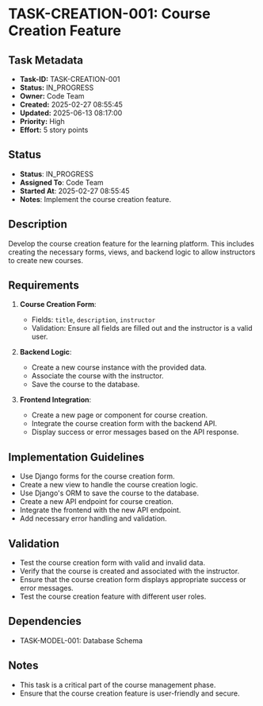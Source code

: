 # TASK-CREATION-001: Course Creation Feature

## Task Metadata

- **Task-ID:** TASK-CREATION-001
- **Status:** IN_PROGRESS
- **Owner:** Code Team
- **Created:** 2025-02-27 08:55:45
- **Updated:** 2025-06-13 08:17:00
- **Priority:** High
- **Effort:** 5 story points

## Status

- **Status**: IN_PROGRESS
- **Assigned To**: Code Team
- **Started At**: 2025-02-27 08:55:45
- **Notes**: Implement the course creation feature.

## Description

Develop the course creation feature for the learning platform. This includes creating the necessary forms, views, and backend logic to allow instructors to create new courses.

## Requirements

1. **Course Creation Form**:
   - Fields: `title`, `description`, `instructor`
   - Validation: Ensure all fields are filled out and the instructor is a valid user.

2. **Backend Logic**:
   - Create a new course instance with the provided data.
   - Associate the course with the instructor.
   - Save the course to the database.

3. **Frontend Integration**:
   - Create a new page or component for course creation.
   - Integrate the course creation form with the backend API.
   - Display success or error messages based on the API response.

## Implementation Guidelines

- Use Django forms for the course creation form.
- Create a new view to handle the course creation logic.
- Use Django's ORM to save the course to the database.
- Create a new API endpoint for course creation.
- Integrate the frontend with the new API endpoint.
- Add necessary error handling and validation.

## Validation

- Test the course creation form with valid and invalid data.
- Verify that the course is created and associated with the instructor.
- Ensure that the course creation form displays appropriate success or error messages.
- Test the course creation feature with different user roles.

## Dependencies

- TASK-MODEL-001: Database Schema

## Notes

- This task is a critical part of the course management phase.
- Ensure that the course creation feature is user-friendly and secure.
